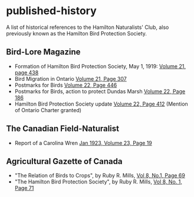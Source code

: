 # published-history

A list of historical references to the Hamilton Naturalists' Club, also previously known as the Hamilton Bird Protection Society.

## Bird-Lore Magazine

* Formation of Hamilton Bird Protection Society, May 1, 1919: [Volume 21, page 438](https://archive.org/stream/birdlore21nati/#page/438/mode/2up)
* Bird Migration in Ontario [Volume 21, Page 307](https://archive.org/stream/birdlore21nati#page/306/mode/2up)
* Postmarks for Birds [Volume 22, Page 446](https://archive.org/stream/birdlore241922nati/#page/446/mode/2up)
* Postmarks for Birds, action to protect Dundas Marsh [Volume 22, Page 186](https://archive.org/stream/birdlore241922nati#page/186/mode/2up)
* Hamilton Bird Protection Society update [Volume 22, Page 412](https://archive.org/stream/birdlore22nati#page/412/mode/2up) (Mention of Ontario Charter granted)

## The Canadian Field-Naturalist

* Report of a Carolina Wren [Jan 1923, Volume 23, Page 19](https://archive.org/stream/canadianfieldnat1923otta#page/18/mode/2up)

## Agricultural Gazette of Canada

* "The Relation of Birds to Crops", by Ruby R. Mills, [Vol 8, No.1, Page 69](https://archive.org/stream/n01agriculturalg08canauoft#page/68/mode/2up)
* "The Hamilton Bird Protection Society", by Ruby R. Mills, [Vol 8, No. 1, Page 71](https://archive.org/stream/n01agriculturalg08canauoft#page/70/mode/2up)
